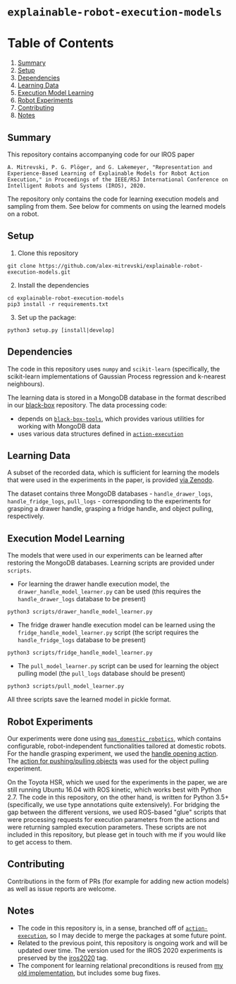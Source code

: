 # `explainable-robot-execution-models`

# Table of Contents

1. [Summary](#Summary)
2. [Setup](#Setup)
3. [Dependencies](#Dependencies)
4. [Learning Data](#Learning-Data)
5. [Execution Model Learning](#Execution-Model-Learning)
6. [Robot Experiments](#Robot-Experiments)
7. [Contributing](#Contributing)
8. [Notes](#Notes)

## Summary

This repository contains accompanying code for our IROS paper

`A. Mitrevski, P. G. Plöger, and G. Lakemeyer, "Representation and Experience-Based Learning of Explainable Models for Robot Action Execution," in Proceedings of the IEEE/RSJ International Conference on Intelligent Robots and Systems (IROS), 2020.`

The repository only contains the code for learning execution models and sampling from them. See below for comments on using the learned models on a robot.

## Setup

1. Clone this repository
```
git clone https://github.com/alex-mitrevski/explainable-robot-execution-models.git
```
2. Install the dependencies
```
cd explainable-robot-execution-models
pip3 install -r requirements.txt
```
3. Set up the package:
```
python3 setup.py [install|develop]
```

## Dependencies

The code in this repository uses `numpy` and `scikit-learn` (specifically, the scikit-learn implementations of Gaussian Process regression and k-nearest neighbours).

The learning data is stored in a MongoDB database in the format described in our [black-box](https://github.com/ropod-project/black-box) repository. The data processing code:
* depends on [`black-box-tools`](https://github.com/ropod-project/black-box-tools), which provides various utilities for working with MongoDB data
* uses various data structures defined in [`action-execution`](https://github.com/alex-mitrevski/action-execution)

## Learning Data

A subset of the recorded data, which is sufficient for learning the models that were used in the experiments in the paper, is provided [via Zenodo](https://zenodo.org/record/3968984).

The dataset contains three MongoDB databases - `handle_drawer_logs`, `handle_fridge_logs`, `pull_logs` - corresponding to the experiments for grasping a drawer handle, grasping a fridge handle, and object pulling, respectively.

## Execution Model Learning

The models that were used in our experiments can be learned after restoring the MongoDB databases. Learning scripts are provided under `scripts`.
* For learning the drawer handle execution model, the `drawer_handle_model_learner.py` can be used (this requires the `handle_drawer_logs` database to be present)
```
python3 scripts/drawer_handle_model_learner.py
```
* The fridge drawer handle execution model can be learned using the `fridge_handle_model_learner.py` script (the script requires the `handle_fridge_logs` database to be present)
```
python3 scripts/fridge_handle_model_learner.py
```
* The `pull_model_learner.py` script can be used for learning the object pulling model (the `pull_logs` database should be present)
```
python3 scripts/pull_model_learner.py
```

All three scripts save the learned model in pickle format.

## Robot Experiments

Our experiments were done using [`mas_domestic_robotics`](https://github.com/b-it-bots/mas_domestic_robotics), which contains configurable, robot-independent functionalities tailored at domestic robots. For the handle grasping experiment, we used the [handle opening action](https://github.com/b-it-bots/mas_domestic_robotics/tree/devel/mdr_planning/mdr_actions/mdr_manipulation_actions/mdr_handle_open_action). The [action for pushing/pulling objects](https://github.com/b-it-bots/mas_domestic_robotics/tree/devel/mdr_planning/mdr_actions/mdr_manipulation_actions/mdr_push_pull_object_action) was used for the object pulling experiment.

On the Toyota HSR, which we used for the experiments in the paper, we are still running Ubuntu 16.04 with ROS kinetic, which works best with Python 2.7. The code in this repository, on the other hand, is written for Python 3.5+ (specifically, we use type annotations quite extensively). For bridging the gap between the different versions, we used ROS-based "glue" scripts that were processing requests for execution parameters from the actions and were returning sampled execution parameters. These scripts are not included in this repository, but please get in touch with me if you would like to get access to them.

## Contributing

Contributions in the form of PRs (for example for adding new action models) as well as issue reports are welcome.

## Notes

* The code in this repository is, in a sense, branched off of [`action-execution`](https://github.com/alex-mitrevski/action-execution), so I may decide to merge the packages at some future point.
* Related to the previous point, this repository is ongoing work and will be updated over time. The version used for the IROS 2020 experiments is preserved by the [iros2020](https://github.com/alex-mitrevski/explainable-robot-execution-models/releases/tag/iros2020) tag.
* The component for learning relational preconditions is reused from [my old implementation](https://github.com/alex-mitrevski/delta-execution-models/blob/master/rule_learner/symblearn/stat_learn.py), but includes some bug fixes.
